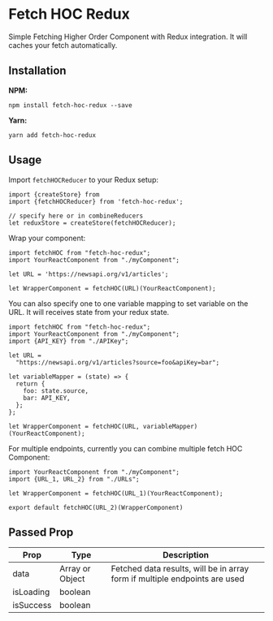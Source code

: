 # Fetch HOC Redux
Simple Fetching Higher Order Component with Redux integration. It will caches your fetch automatically.

## Installation
**NPM:**
```
npm install fetch-hoc-redux --save
```
**Yarn:**
```
yarn add fetch-hoc-redux
```
## Usage

Import `fetchHOCReducer` to your Redux setup:
```es6
import {createStore} from
import {fetchHOCReducer} from 'fetch-hoc-redux';

// specify here or in combineReducers
let reduxStore = createStore(fetchHOCReducer);
```

Wrap your component:
```es6
import fetchHOC from "fetch-hoc-redux";
import YourReactComponent from "./myComponent";

let URL = 'https://newsapi.org/v1/articles';

let WrapperComponent = fetchHOC(URL)(YourReactComponent);

```

You can also specify one to one variable mapping to set variable on the URL. It will receives state from your redux state.

```es6
import fetchHOC from "fetch-hoc-redux";
import YourReactComponent from "./myComponent";
import {API_KEY} from "./APIKey";

let URL =
  "https://newsapi.org/v1/articles?source=foo&apiKey=bar";

let variableMapper = (state) => {
  return {
    foo: state.source,
    bar: API_KEY,
  };
};

let WrapperComponent = fetchHOC(URL, variableMapper)(YourReactComponent);
```


For multiple endpoints, currently you can combine multiple fetch HOC Component:
```es6
import YourReactComponent from "./myComponent";
import {URL_1, URL_2} from "./URLs";

let WrapperComponent = fetchHOC(URL_1)(YourReactComponent);

export default fetchHOC(URL_2)(WrapperComponent)
```

## Passed Prop
| Prop    | Type            | Description                                                                |
| ------- | --------------- | -------------------------------------------------------------------------- |
| data    | Array or Object | Fetched data results, will be in array form if multiple endpoints are used |
| isLoading | boolean |
| isSuccess | boolean |

